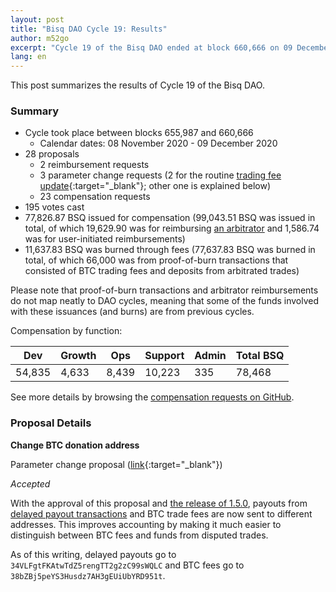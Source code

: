 ```yaml
---
layout: post
title: "Bisq DAO Cycle 19: Results"
author: m52go
excerpt: "Cycle 19 of the Bisq DAO ended at block 660,666 on 09 December 2020. This post covers its results. <br><br>"
lang: en
---
```


This post summarizes the results of Cycle 19 of the Bisq DAO.

### Summary

* Cycle took place between blocks 655,987 and 660,666
  * Calendar dates: 08 November 2020 - 09 December 2020
* 28 proposals
  * 2 reimbursement requests
  * 3 parameter change requests (2 for the routine [trading fee update](https://bisq.wiki/Update_BSQ_trading_fees){:target="_blank"}; other one is explained below)
  * 23 compensation requests
* 195 votes cast
* 77,826.87 BSQ issued for compensation (99,043.51 BSQ was issued in total, of which 19,629.90 was for reimbursing [an arbitrator](https://bisq.wiki/Arbitrator) and 1,586.74 was for user-initiated reimbursements)
* 11,637.83 BSQ was burned through fees (77,637.83 BSQ was burned in total, of which 66,000 was from proof-of-burn transactions that consisted of BTC trading fees and deposits from arbitrated trades)

Please note that proof-of-burn transactions and arbitrator reimbursements do not map neatly to DAO cycles, meaning that some of the funds involved with these issuances (and burns) are from previous cycles.

Compensation by function:

**Dev**|**Growth**|**Ops**|**Support**|**Admin**|**Total BSQ**
-----|-----|-----|-----|-----|-----
54,835|4,633|8,439|10,223|335|78,468

See more details by browsing the [compensation requests on GitHub](https://github.com/bisq-network/compensation/milestone/10?closed=1).

### Proposal Details

**Change BTC donation address**

Parameter change proposal ([link](https://bisq.network/dao-proposals/285){:target="_blank"})

_Accepted_

With the approval of this proposal and [the release of 1.5.0](https://github.com/bisq-network/bisq/commit/34e79de7b370e1df8f83f9d54405f0787c3fd068), payouts from [delayed payout transactions](https://bisq.wiki/Arbitration#Time-Locked_Payout_Transaction) and BTC trade fees are now sent to different addresses. This improves accounting by making it much easier to distinguish between BTC fees and funds from disputed trades.

As of this writing, delayed payouts go to `34VLFgtFKAtwTdZ5rengTT2g2zC99sWQLC` and BTC fees go to `38bZBj5peYS3Husdz7AH3gEUiUbYRD951t`.

